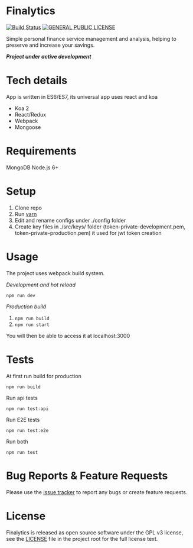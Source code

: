 # Finalytics

[![Build Status](https://travis-ci.org/rvboris/finalytics.svg?branch=master)](https://travis-ci.org/rvboris/finalytics) [![GENERAL PUBLIC LICENSE](https://img.shields.io/aur/license/yaourt.svg)](https://github.com/rvboris/finalytics/blob/master/LICENSE.txt)

Simple personal finance service management and analysis, helping to preserve and increase your savings.

***Project under active development***

# Tech details
App is written in ES6/ES7, its universal app uses react and koa

 - Koa 2
 - React/Redux
 - Webpack
 - Mongoose

# Requirements

MongoDB
Node.js 6+

# Setup

 1. Clone repo
 2. Run [yarn](https://yarnpkg.com)
 3. Edit and rename configs under ./config folder
 4. Create key files in ./src/keys/ folder (token-private-development.pem, token-private-production.pem) it used for jwt token creation

# Usage

The project uses webpack build system.

*Development and hot reload*

    npm run dev

*Production build*

 1. `npm run build`
 2. `npm run start`

You will then be able to access it at localhost:3000

# Tests

At first run build for production

    npm run build

Run api tests

    npm run test:api
Run E2E tests

    npm run test:e2e

Run both

    npm run test

# Bug Reports & Feature Requests

Please use the [issue tracker](https://github.com/rvboris/finalytics/issues) to report any bugs or create feature requests.

# License

Finalytics is released as open source software under the GPL v3 license, see the [LICENSE](https://github.com/rvboris/finalytics/blob/master/LICENSE.txt) file in the project root for the full license text.
